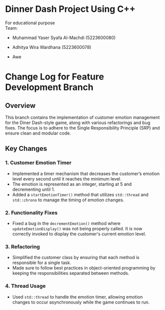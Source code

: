 # Dinner Dash Project Using C++
For educational purpose <br>
Team:
- Muhammad Yaser Syafa Al-Machdi (5223600080)
- Adhitya Wira Wardhana (5223600078)

- Awe
# Change Log for Feature Development Branch

## Overview
This branch contains the implementation of customer emotion management for the Diner Dash-style game, along with various refactorings and bug fixes. The focus is to adhere to the Single Responsibility Principle (SRP) and ensure clean and modular code.

## Key Changes

### 1. Customer Emotion Timer
- Implemented a timer mechanism that decreases the customer’s emotion level every second until it reaches the minimum level.
- The emotion is represented as an integer, starting at 5 and decrementing until 1.
- Added a `startEmotionTimer()` method that utilizes `std::thread` and `std::chrono` to manage the timing of emotion changes.

### 2. Functionality Fixes
- Fixed a bug in the `decrementEmotion()` method where `updateEmotionDisplay()` was not being properly called. It is now correctly invoked to display the customer's current emotion level.

### 3. Refactoring
- Simplified the customer class by ensuring that each method is responsible for a single task. 
- Made sure to follow best practices in object-oriented programming by keeping the responsibilities separated between methods.

### 4. Thread Usage
- Used `std::thread` to handle the emotion timer, allowing emotion changes to occur asynchronously while the game continues to run.

